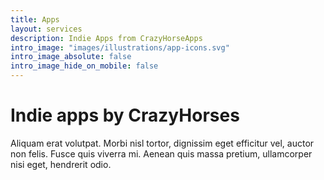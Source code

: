 ```yaml
---
title: Apps
layout: services
description: Indie Apps from CrazyHorseApps
intro_image: "images/illustrations/app-icons.svg"
intro_image_absolute: false
intro_image_hide_on_mobile: false
---
```


# Indie apps by CrazyHorses

Aliquam erat volutpat. Morbi nisl tortor, dignissim eget efficitur vel, auctor non felis. Fusce quis viverra mi. Aenean quis massa pretium, ullamcorper nisi eget, hendrerit odio.

